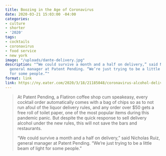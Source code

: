 ```yaml
---
title: Boozing in the Age of Coronavirus
date: 2020-03-21 15:03:00 -04:00
categories:
- culture
- shorter
- '2020'
tags:
- cocktails
- coronavirus
- food service
- new york
image: "/uploads/dante-delivery.jpg"
description: "“We could survive a month and a half on delivery,” said Nicholas Ruiz,
  general manager at Patent Pending. “We’re just trying to be a little beam of light
  for some people.”"
format: link
link: https://ny.eater.com/2020/3/18/21185048/coronavirus-alcohol-delivery-nyc-photos
---
```


> At Patent Pending, a Flatiron coffee shop cum speakeasy, every cocktail order automatically comes with a bag of chips so as to not run afoul of the liquor delivery rules, and any order over $50 gets a free roll of toilet paper, one of the most popular items during this pandemic panic. But despite the quick response to sell delivery alcohol under the new rules, this will not save the bars and restaurants.
>
> “We could survive a month and a half on delivery,” said Nicholas Ruiz, general manager at Patent Pending. “We’re just trying to be a little beam of light for some people.”
